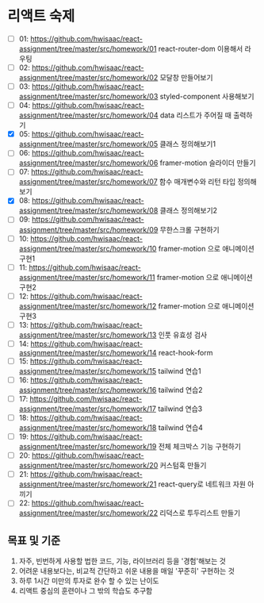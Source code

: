 # 리액트 숙제

-[ ] 01: https://github.com/hwisaac/react-assignment/tree/master/src/homework/01 react-router-dom 이용해서 라우팅
-[ ] 02: https://github.com/hwisaac/react-assignment/tree/master/src/homework/02 모달창 만들어보기
-[ ] 03: https://github.com/hwisaac/react-assignment/tree/master/src/homework/03 styled-component 사용해보기
-[ ] 04: https://github.com/hwisaac/react-assignment/tree/master/src/homework/04 data 리스트가 주어질 때 출력하기
-[x] 05: https://github.com/hwisaac/react-assignment/tree/master/src/homework/05 클래스 정의해보기1
-[ ] 06: https://github.com/hwisaac/react-assignment/tree/master/src/homework/06 framer-motion 슬라이더 만들기
-[ ] 07: https://github.com/hwisaac/react-assignment/tree/master/src/homework/07 함수 매개변수와 리턴 타입 정의해보기
-[x] 08: https://github.com/hwisaac/react-assignment/tree/master/src/homework/08 클래스 정의해보기2
-[ ] 09: https://github.com/hwisaac/react-assignment/tree/master/src/homework/09 무한스크롤 구현하기
-[ ] 10: https://github.com/hwisaac/react-assignment/tree/master/src/homework/10 framer-motion 으로 애니메이션 구현1
-[ ] 11: https://github.com/hwisaac/react-assignment/tree/master/src/homework/11 framer-motion 으로 애니메이션 구현2
-[ ] 12: https://github.com/hwisaac/react-assignment/tree/master/src/homework/12 framer-motion 으로 애니메이션 구현3
-[ ] 13: https://github.com/hwisaac/react-assignment/tree/master/src/homework/13 인풋 유효성 검사
-[ ] 14: https://github.com/hwisaac/react-assignment/tree/master/src/homework/14 react-hook-form
-[ ] 15: https://github.com/hwisaac/react-assignment/tree/master/src/homework/15 tailwind 연습1
-[ ] 16: https://github.com/hwisaac/react-assignment/tree/master/src/homework/16 tailwind 연습2
-[ ] 17: https://github.com/hwisaac/react-assignment/tree/master/src/homework/17 tailwind 연습3
-[ ] 18: https://github.com/hwisaac/react-assignment/tree/master/src/homework/18 tailwind 연습4
-[ ] 19: https://github.com/hwisaac/react-assignment/tree/master/src/homework/19 전체 체크박스 기능 구현하기
-[ ] 20: https://github.com/hwisaac/react-assignment/tree/master/src/homework/20 커스텀훅 만들기
-[ ] 21: https://github.com/hwisaac/react-assignment/tree/master/src/homework/21 react-query로 네트워크 자원 아끼기
-[ ] 22: https://github.com/hwisaac/react-assignment/tree/master/src/homework/22 리덕스로 투두리스트 만들기

## 목표 및 기준

1. 자주, 빈번하게 사용할 법한 코드, 기능, 라이브러리 등을 '경험'해보는 것
2. 어려운 내용보다는, 비교적 간단하고 쉬운 내용을 매일 '꾸준히' 구현하는 것
3. 하루 1시간 미만의 투자로 완수 할 수 있는 난이도
4. 리액트 중심의 훈련이나 그 밖의 학습도 추구함
